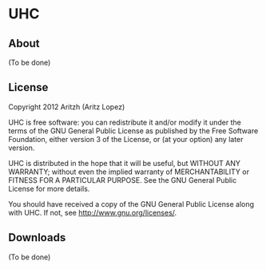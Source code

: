 # UHC

## About
(To be done)

## License
Copyright 2012 Aritzh (Aritz Lopez)

UHC is free software: you can redistribute it and/or modify it under the terms of the GNU General Public License as published by the Free Software Foundation, either version 3 of the License, or (at your option) any later version.

UHC is distributed in the hope that it will be useful, but WITHOUT ANY WARRANTY; without even the implied warranty of MERCHANTABILITY or FITNESS FOR A PARTICULAR PURPOSE.  See the GNU General Public License for more details.

You should have received a copy of the GNU General Public License along with UHC.  If not, see <http://www.gnu.org/licenses/>.

## Downloads
(To be done)